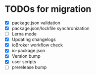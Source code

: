 # TODOs for migration

-   [x] package.json validation
-   [x] package.json/lockfile synchronization
-   [ ] Lerna mode
-   [x] Updating changelogs
-   [x] ioBroker workflow check
-   [x] io-package.json
-   [x] Version bump
-   [x] user scripts
-   [ ] prerelease bump
